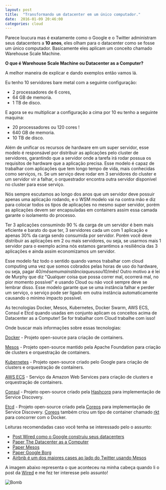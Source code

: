 ```yaml
---
layout: post
title:  "Transformando um datacenter em um único computador."
date:  2016-01-09 20:46:00
categories: cloud
---
```


Parece loucura mas é exatamente como o Google e o Twitter administram seus datacenters a **10 anos**, eles olham para o datacenter como se fosse um único computador. Basicamente eles aplicam um conceito chamado Warehouse Scale Machine.

**O que é Warehouse Scale Machine ou Datacenter as a Computer?**

A melhor maneira de explicar e dando exemplos então vamos lá.

Eu tenho 10 servidores bare metal com a seguinte configuração:

* 2 processadores de 6 cores,
* 64 GB de memoria.
* 1 TB de disco.

E agora se eu multiplicar a configuração a cima por 10 eu tenho a seguinte maquina:

* 20 processadores ou 120 cores !
* 640 GB de memoria.
* 10 TB de disco.

Além de unificar os recursos de hardware em um super servidor, esse modelo é responsável por distribuir as aplicações pelo cluster de servidores, garantindo que a servidor onde a tarefa irá rodar possua os requisitos de hardware que a aplicação precisa. Esse modelo é capaz de trabalhar com aplicações que tem longo tempo de vida, mais conhecidas como serviços, rs. Se um serviço deve rodar em 3 servidores do cluster e um servidor vir a falhar, o orquestrador encontra outra servidor disponivel no cluster para esse serviço.

Nós sempre escutamos ao longo dos anos que um servidor deve possuir apenas uma aplicação rodando, e o WSM modelo vai na contra mão e diz para colocar todos os tipos de aplicações no mesmo super servidor, porém as aplicações devem ser encapsuladas em containers assim essa camada garante o isolamento do processo.

Ter 3 aplicações consumindo 90 % da carga de um servidor é bem mais eficiente e barato do que ter, 3 servidores cada um com 1 aplicação e apenas 30% da carga sendo consumida por servidor. Porém você deve distribuir as aplicações em 2 ou mais servidores, ou seja, se usarmos mais 1 servidor para o exemplo acima nós estamos garantimos a resiliência das 3 aplicações e ainda assim economizamos um servidor.

Esse modelo faz todo o sentido quando vamos trabalhar com cloud computing uma vez que somos cobrados pelas horas de uso do hardware, ou seja, pagar 40$/mês em uma instância que usou 10% dos recursos para hospedar 1 aplicação fez você dispersar 36$/mês! Outro motivo a é lei de Murphy que diz "Qualquer coisa que possa correr mal, ocorrerá mal, no pior momento possível" e usando Cloud ou não você sempre deve se lembrar disso. Esse modelo garante que se uma instância falhar e  perder um serviço, o serviço pode ser ligado em outra instância automaticamente causando o minimo impacto possível.

As tecnologias Docker, Mesos, Kubernetes, Docker Swarm, AWS ECS, Consul e Etcd quando usadas em conjunto aplicam os conceitos acima de Datacenter as a Computer! Se for trabalhar com Cloud trabalhe com isso!

Onde buscar mais informações sobre essas tecnologias:

[Docker](https://www.docker.com/) - Projeto open-source para criação de containers.

[Mesos](http://mesos.apache.org/) - Projeto open-source mantido pela Apache Foundation para criação de clusters e orquestração de containers.

[Kubernetes](http://kubernetes.io/) - Projeto open-source criado pelo Google para criação de clusters e orquestração de containers.

[AWS ECS](https://aws.amazon.com/pt/ecs/) - Serviço da Amazon Web Services para criação de clusters e orquestração de containers.

[Consul](https://www.consul.io/) - Projeto open-source criado pela [Hashcorp](https://hashicorp.com/) para implementação de Service Discovery.

[Etcd](https://coreos.com/etcd/) - Projeto open-source criado pela [Coreos](https://coreos.com/)  para implementação de Service Discovery. [Coreos](https://coreos.com/) também criou um tipo de container chamado [rkt](https://github.com/coreos/rkt) para concorrer com o Docker.

Leituras recomendadas caso você tenha se interessado pelo o assunto:

* [Post Wired como o Google construiu seus datacenters](http://www.wired.com/2012/10/ff-inside-google-data-center/)
* [Paper The Datacenter as a Computer](http://www.morganclaypool.com/doi/pdf/10.2200/S00516ED2V01Y201306CAC024)
* [Paper Mesos](https://www.usenix.org/legacy/event/nsdi11/tech/full_papers/Hindman_new.pdf)
* [Paper Google Borg](http://static.googleusercontent.com/media/research.google.com/pt-BR//pubs/archive/43438.pdf)
* [Airbnb é um dos maiores cases ao lado do Twitter usando Mesos](https://www.youtube.com/watch?v=GfpGmhZwaoM)

A imagem abaixo representa o que aconteceu na minha cabeça quando li o post da [Wired](http://www.wired.com/2012/10/ff-inside-google-data-center/) e me fez ter interesse pelo assunto!

![Bomb](https://i.ytimg.com/vi/Z6_eXfssseo/maxresdefault.jpg)
